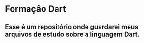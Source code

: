 # Formaçâo Dart

## Esse é um repositório onde guardarei meus arquivos de estudo sobre a linguagem Dart.
